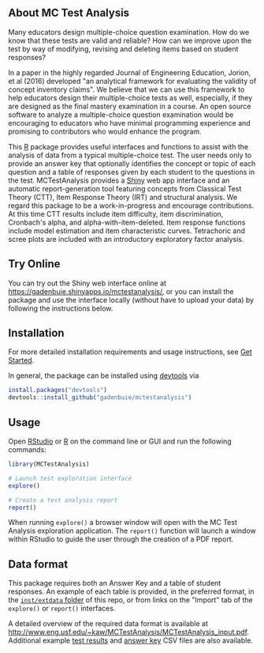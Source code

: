 ## About MC Test Analysis

Many educators design multiple-choice question examination. How do we know that these tests are valid and reliable? How can we improve upon the test by way of modifying, revising and deleting items based on student responses?

In a paper in the highly regarded Journal of Engineering Education, Jorion, et al (2016) developed "an analytical framework for evaluating the validity of concept inventory claims". We believe that we can use this framework to help educators design their multiple-choice tests as well, especially, if they are designed as the final mastery examination in a course. An open source software to analyze a multiple-choice question examination would be encouraging to educators who have minimal programming experience and promising to contributors who would enhance the program.

This [R] package provides useful interfaces and functions to assist with the analysis of data from a typical multiple-choice test.
The user needs only to provide an answer key that optionally identifies the concept or topic of each question and a table of responses given by each student to the questions in the test.
MCTestAnalysis provides a [Shiny] web app interface and an automatic report-generation tool featuring concepts from Classical Test Theory (CTT), Item Response Theory (IRT) and structural analysis. 
We regard this package to be a work-in-progress and encourage contributions.
At this time CTT results include item difficulty, item discrimination, Cronbach's alpha, and alpha-with-item-deleted.
Item response functions include model estimation and item characteristic curves.
Tetrachoric and scree plots are included with an introductory exploratory factor analysis.

## Try Online

You can try out the Shiny web interface online at <https://gadenbuie.shinyapps.io/mctestanalysis/>, or you can install the package and use the interface locally (without have to upload your data) by following the instructions below.

## Installation

For more detailed installation requirements and usage instructions, see [Get Started](https://gadenbuie.github.io/MCTestAnalysis/articles/MCTestAnalysis.html).

In general, the package can be installed using [devtools] via

```r
install.packages("devtools")
devtools::install_github("gadenbuie/mctestanalysis")
```

## Usage

Open [RStudio] or [R] on the command line or GUI and run the following commands:

```r
library(MCTestAnalysis)

# Launch test exploration interface
explore()

# Create a test analysis report
report()
```

When running `explore()` a browser window will open with the MC Test Analysis exploration application.
The `report()` function will launch a window within RStudio to guide the user through the creation of a PDF report.

## Data format

This package requires both an Answer Key and a table of student responses. 
An example of each table is provided, in the preferred format, in the  [`inst/extdata` folder](inst/extdata) of this repo, or from links on the "Import" tab of the `explore()` or `report()` interfaces.

A detailed overview of the required data format is available at <http://www.eng.usf.edu/~kaw/MCTestAnalysis/MCTestAnalysis_input.pdf>.
Additional example [test results](http://www.eng.usf.edu/~kaw/MCTestAnalysis/sample_answer_key.csv) and [answer key](http://www.eng.usf.edu/~kaw/MCTestAnalysis/sample_student_answers.csv) CSV files are also available.

[R]: https://cran.r-project.org/
[Shiny]: http://shiny.rstudio.com/
[Rstudio]: https://www.rstudio.com/products/RStudio/
[Rtools]: https://cran.r-project.org/bin/windows/Rtools/
[devtools]: http://github.com/hadley/devtools/
